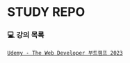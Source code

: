# STUDY REPO



### 💻 강의 목록

[`Udemy - The Web Developer 부트캠프 2023`](https://www.udemy.com/course/the-web-developer-bootcamp-2021-korea/, "The Web Developer 부트캠프 2023")
